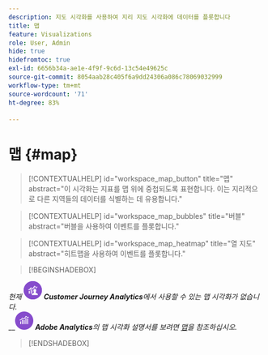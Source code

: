```yaml
---
description: 지도 시각화를 사용하여 지리 지도 시각화에 데이터를 플롯합니다
title: 맵
feature: Visualizations
role: User, Admin
hide: true
hidefromtoc: true
exl-id: 6656b34a-ae1e-4f9f-9c6d-13c54e49625c
source-git-commit: 8054aab28c405f6a9dd24306a086c78069032999
workflow-type: tm+mt
source-wordcount: '71'
ht-degree: 83%

---
```


# 맵 {#map}

<!-- markdownlint-disable MD034 -->

>[!CONTEXTUALHELP]
>id="workspace_map_button"
>title="맵"
>abstract="이 시각화는 지표를 맵 위에 중첩되도록 표현합니다. 이는 지리적으로 다른 지역들의 데이터를 식별하는 데 유용합니다."

<!-- markdownlint-enable MD034 -->

<!-- markdownlint-disable MD034 -->

>[!CONTEXTUALHELP]
>id="workspace_map_bubbles"
>title="버블"
>abstract="버블을 사용하여 이벤트를 플롯합니다."

<!-- markdownlint-enable MD034 -->

<!-- markdownlint-disable MD034 -->

>[!CONTEXTUALHELP]
>id="workspace_map_heatmap"
>title="열 지도"
>abstract="히트맵을 사용하여 이벤트를 플롯합니다."

<!-- markdownlint-enable MD034 -->

>[!BEGINSHADEBOX]

_현재_ ![CustomerJourneyAnalytics](/help/assets/icons/CustomerJourneyAnalytics.svg) _**Customer Journey Analytics**&#x200B;에서 사용할 수 있는 맵 시각화가 없습니다._<br/>__![AdobeAnalytics](/help/assets/icons/AdobeAnalytics.svg) _**Adobe Analytics**&#x200B;의 맵 시각화 설명서를 보려면 [맵](https://experienceleague.adobe.com/ko/docs/analytics/analyze/analysis-workspace/visualizations/map-visualization)을 참조하십시오._

>[!ENDSHADEBOX]
